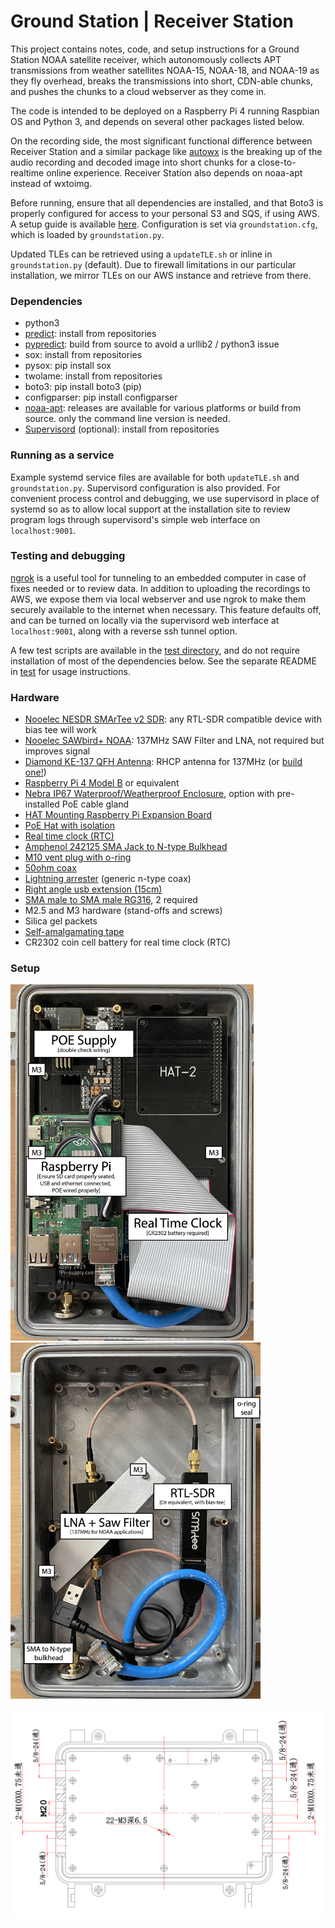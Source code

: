 # Ground Station | Receiver Station

This project contains notes, code, and setup instructions for a Ground Station NOAA satellite receiver, which autonomously collects APT transmissions from weather satellites NOAA-15, NOAA-18, and NOAA-19 as they fly overhead, breaks the transmissions into short, CDN-able chunks, and pushes the chunks to a cloud webserver as they come in.

The code is intended to be deployed on a Raspberry Pi 4 running Raspbian OS and Python 3, and depends on several other packages listed below.

On the recording side, the most significant functional difference between Receiver Station and a similar package like [autowx](https://github.com/cyber-atomus/autowx) is the breaking up of the audio recording and decoded image into short chunks for a close-to-realtime online experience. Receiver Station also depends on noaa-apt instead of wxtoimg.

Before running, ensure that all dependencies are installed, and that Boto3 is properly configured for access to your personal S3 and SQS, if using AWS. A setup guide is available [here](https://boto3.amazonaws.com/v1/documentation/api/latest/guide/quickstart.html#configuration). Configuration is set via `groundstation.cfg`, which is loaded by `groundstation.py`.

Updated TLEs can be retrieved using a `updateTLE.sh` or inline in `groundstation.py` (default). Due to firewall limitations in our particular installation, we mirror TLEs on our AWS instance and retrieve from there. 

### Dependencies

- python3
- [predict](https://github.com/kd2bd/predict/): install from repositories
- [pypredict](https://github.com/nsat/pypredict): build from source to avoid a urllib2 / python3 issue
- sox: install from repositories
- pysox: pip install sox
- twolame: install from repositories
- boto3: pip install boto3 (pip)
- configparser: pip install configparser
- [noaa-apt](https://github.com/martinber/noaa-apt): releases are available for various platforms or build from source. only the command line version is needed.
- [Supervisord](http://supervisord.org/) (optional): install from repositories

### Running as a service

Example systemd service files are available for both `updateTLE.sh` and `groundstation.py`. Supervisord configuration is also provided. For convenient process control and debugging, we use supervisord in place of systemd so as to allow local support at the installation site to review program logs through supervisord's simple web interface on `localhost:9001`. 

### Testing and debugging

[ngrok](https://ngrok.com/) is a useful tool for tunneling to an embedded computer in case of fixes needed or to review data. In addition to uploading the recordings to AWS, we expose them via local webserver and use ngrok to make them securely available to the internet when necessary. This feature defaults off, and can be turned on locally via the supervisord web interface at `localhost:9001`, along with a reverse ssh tunnel option.

A few test scripts are available in the [test directory](test/), and do not require installation of most of the dependencies below. See the separate README in [test](test/) for usage instructions.

### Hardware

- [Nooelec NESDR SMArTee v2 SDR](https://www.nooelec.com/store/nesdr-smartee-sdr.html): any RTL-SDR compatible device with bias tee will work
- [Nooelec SAWbird+ NOAA](https://www.nooelec.com/store/sdr/sdr-addons/sawbird/sawbird-plus-noaa-308.html): 137MHz SAW Filter and LNA, not required but improves signal
- [Diamond KE-137 QFH Antenna](https://www.wimo.com/en/ke-137): RHCP antenna for 137MHz (or [build one!](https://www.instructables.com/NOAA-Satellite-Signals-with-a-PVC-QFH-Antenna-and-/))
- [Raspberry Pi 4 Model B](https://www.raspberrypi.org/products/raspberry-pi-4-model-b/) or equivalent
- [Nebra IP67 Waterproof/Weatherproof Enclosure](https://uk.pi-supply.com/products/die-cast-outdoor-weatherproof-enclosure), option with pre-installed PoE cable gland
- [HAT Mounting Raspberry Pi Expansion Board](https://uk.pi-supply.com/products/nebra-ip67-case-gateway-hat-mounting-and-expansion-board)
- [PoE Hat with isolation](https://www.loverpi.com/collections/raspberry-pi-poe-hat/products/loverpi-poe-hat-for-raspberry-pi-4?variant=39317204992058)
- [Real time clock (RTC)](https://uk.pi-supply.com/products/rtc-pi)
- [Amphenol 242125 SMA Jack to N-type Bulkhead](https://www.mouser.fr/ProductDetail/amphenol/242125/?qs=d6ov5MOrwvFQ0NGbrnP6Gg==)
- [M10 vent plug with o-ring](https://www.mouser.fr/ProductDetail/bud-industries/ipv-67101-b/?qs=BJlw7L4Cy7%2FefKOhF054KA==)
- [50ohm coax](https://www.wimo.com/en/40335-x)
- [Lightning arrester](https://www.amazon.fr/gp/product/B072DW4FD2) (generic n-type coax)
- [Right angle usb extension (15cm)](https://www.amazon.fr/gp/product/B0734K52BH)
- [SMA male to SMA male RG316](https://www.amazon.fr/BOOBRIE-Adaptateur-dAntenne-Connecteur-Rallonge/dp/B07K35P9N2/), 2 required
- M2.5 and M3 hardware (stand-offs and screws)
- Silica gel packets
- [Self-amalgamating tape](https://www.amazon.fr/gp/product/B00WSLTVFY/)
- CR2302 coin cell battery for real time clock (RTC)

### Setup

<img src="support/groundstation-upper-level.jpg" alt="groundstation receiver PCB board configuration" width="389"/> <img src="support/groundstation-lower-level.jpg" alt="groundstation receiver wiring" width="400"/>

<img src="support/nebra-case-hw.jpg" alt="nebra ip67 case hole sizes" width="600"/>
